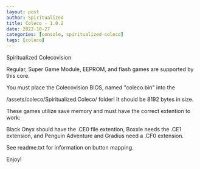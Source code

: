 ```yaml
---
layout: post
author: Spiritualized
title: Coleco - 1.0.2
date: 2022-10-27
categories: [console, spiritualized-coleco]
tags: [coleco]
---
```

Spiritualized Colecovision

Regular, Super Game Module, EEPROM, and flash games are supported by this core.

You must place the Colecovision BIOS, named "coleco.bin" into the 

/assets/coleco/Spiritualized.Coleco/ folder!  It should be 8192 bytes in size.

These games utilize save memory and must have the correct extention to work:

Black Onyx should have the .CE0 file extention,
Boxxle needs the .CE1 extension, 
and Penguin Adventure and Gradius need a .CF0 extension.

See readme.txt for information on button mapping.


Enjoy!
